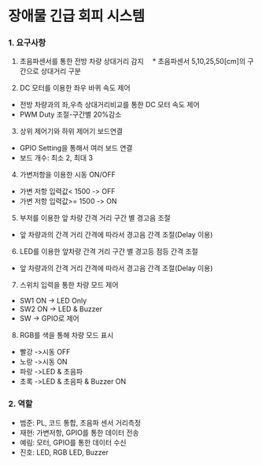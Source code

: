 # 장애물 긴급 회피 시스템
### 1. 요구사항
1. 초음파센서를 통한 전방 차량 상대거리 감지
　* 초음파센서 5,10,25,50[cm]의 구간으로 상대거리  구분

2. DC 모터를 이용한 좌우 바퀴 속도 제어
  * 전방 차량과의 좌,우측 상대거리비교를 통한 DC 모터 속도 제어
  * PWM Duty 조절-구간별 20%감소

3. 상위 제어기와 하위 제어기 보드연결
  * GPIO Setting을 통해서 여러 보드 연결
  * 보드 개수: 최소 2, 최대 3

4. 가변저항을 이용한 시동 ON/OFF
  * 가변 저항 입력값< 1500 -> OFF
  * 가변 저항 입력값>= 1500 -> ON

5. 부저를 이용한 앞 차량 간격 거리 구간 별 경고음 조절
  * 앞 차량과의 간격 거리 간격에 따라서 경고음 간격 조절(Delay 이용)

6. LED를 이용한 앞차량 간격 거리 구간 별 경고등 점등 간격 조절
  * 앞 차량과의 간격 거리 간격에 따라서 경고음 간격 조절(Delay 이용)

7. 스위치  입력을 통한 차량 모드 제어
  * SW1 ON -> LED Only
  * SW2 ON -> LED & Buzzer
  * SW -> GPIO로 제어

8. RGB를 색을 통해 차량 모드 표시
  * 빨강 ->시동 OFF
  * 노랑 ->시동 ON
  * 파랑 ->LED & 초음파
  * 초록 ->LED & 초음파 & Buzzer ON

### 2. 역할
* 범준: PL, 코드 통합, 초음파 센서 거리측정
* 재현: 가변저항, GPIO를 통한 데이터 전송
* 예림: 모터, GPIO를 통한 데이터 수신
* 진호: LED, RGB LED, Buzzer

